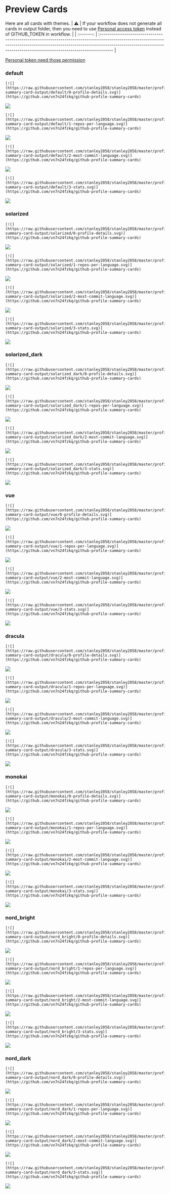 
# Preview Cards

Here are all cards with themes.
| :warning: | If your workflow does not generate all cards in output folder, then you need to use [Personal access token](https://docs.github.com/en/actions/configuring-and-managing-workflows/creating-and-storing-encrypted-secrets) instead of GITHUB_TOKEN in workflow. |
| :-------: | :------------------------------------------------------------------------------------------------------------------------------------------------------------------------------------------------------------------------------------------------ |

[Personal token need those permission](https://github.com/vn7n24fzkq/github-profile-summary-cards/wiki/Personal-access-token-permissions)


### default


```
[![](https://raw.githubusercontent.com/stanley2058/stanley2058/master/profile-summary-card-output/default/0-profile-details.svg)](https://github.com/vn7n24fzkq/github-profile-summary-cards)
```
![](https://raw.githubusercontent.com/stanley2058/stanley2058/master/profile-summary-card-output/default/0-profile-details.svg)


```
[![](https://raw.githubusercontent.com/stanley2058/stanley2058/master/profile-summary-card-output/default/1-repos-per-language.svg)](https://github.com/vn7n24fzkq/github-profile-summary-cards)
```
![](https://raw.githubusercontent.com/stanley2058/stanley2058/master/profile-summary-card-output/default/1-repos-per-language.svg)


```
[![](https://raw.githubusercontent.com/stanley2058/stanley2058/master/profile-summary-card-output/default/2-most-commit-language.svg)](https://github.com/vn7n24fzkq/github-profile-summary-cards)
```
![](https://raw.githubusercontent.com/stanley2058/stanley2058/master/profile-summary-card-output/default/2-most-commit-language.svg)


```
[![](https://raw.githubusercontent.com/stanley2058/stanley2058/master/profile-summary-card-output/default/3-stats.svg)](https://github.com/vn7n24fzkq/github-profile-summary-cards)
```
![](https://raw.githubusercontent.com/stanley2058/stanley2058/master/profile-summary-card-output/default/3-stats.svg)


### solarized


```
[![](https://raw.githubusercontent.com/stanley2058/stanley2058/master/profile-summary-card-output/solarized/0-profile-details.svg)](https://github.com/vn7n24fzkq/github-profile-summary-cards)
```
![](https://raw.githubusercontent.com/stanley2058/stanley2058/master/profile-summary-card-output/solarized/0-profile-details.svg)


```
[![](https://raw.githubusercontent.com/stanley2058/stanley2058/master/profile-summary-card-output/solarized/1-repos-per-language.svg)](https://github.com/vn7n24fzkq/github-profile-summary-cards)
```
![](https://raw.githubusercontent.com/stanley2058/stanley2058/master/profile-summary-card-output/solarized/1-repos-per-language.svg)


```
[![](https://raw.githubusercontent.com/stanley2058/stanley2058/master/profile-summary-card-output/solarized/2-most-commit-language.svg)](https://github.com/vn7n24fzkq/github-profile-summary-cards)
```
![](https://raw.githubusercontent.com/stanley2058/stanley2058/master/profile-summary-card-output/solarized/2-most-commit-language.svg)


```
[![](https://raw.githubusercontent.com/stanley2058/stanley2058/master/profile-summary-card-output/solarized/3-stats.svg)](https://github.com/vn7n24fzkq/github-profile-summary-cards)
```
![](https://raw.githubusercontent.com/stanley2058/stanley2058/master/profile-summary-card-output/solarized/3-stats.svg)


### solarized_dark


```
[![](https://raw.githubusercontent.com/stanley2058/stanley2058/master/profile-summary-card-output/solarized_dark/0-profile-details.svg)](https://github.com/vn7n24fzkq/github-profile-summary-cards)
```
![](https://raw.githubusercontent.com/stanley2058/stanley2058/master/profile-summary-card-output/solarized_dark/0-profile-details.svg)


```
[![](https://raw.githubusercontent.com/stanley2058/stanley2058/master/profile-summary-card-output/solarized_dark/1-repos-per-language.svg)](https://github.com/vn7n24fzkq/github-profile-summary-cards)
```
![](https://raw.githubusercontent.com/stanley2058/stanley2058/master/profile-summary-card-output/solarized_dark/1-repos-per-language.svg)


```
[![](https://raw.githubusercontent.com/stanley2058/stanley2058/master/profile-summary-card-output/solarized_dark/2-most-commit-language.svg)](https://github.com/vn7n24fzkq/github-profile-summary-cards)
```
![](https://raw.githubusercontent.com/stanley2058/stanley2058/master/profile-summary-card-output/solarized_dark/2-most-commit-language.svg)


```
[![](https://raw.githubusercontent.com/stanley2058/stanley2058/master/profile-summary-card-output/solarized_dark/3-stats.svg)](https://github.com/vn7n24fzkq/github-profile-summary-cards)
```
![](https://raw.githubusercontent.com/stanley2058/stanley2058/master/profile-summary-card-output/solarized_dark/3-stats.svg)


### vue


```
[![](https://raw.githubusercontent.com/stanley2058/stanley2058/master/profile-summary-card-output/vue/0-profile-details.svg)](https://github.com/vn7n24fzkq/github-profile-summary-cards)
```
![](https://raw.githubusercontent.com/stanley2058/stanley2058/master/profile-summary-card-output/vue/0-profile-details.svg)


```
[![](https://raw.githubusercontent.com/stanley2058/stanley2058/master/profile-summary-card-output/vue/1-repos-per-language.svg)](https://github.com/vn7n24fzkq/github-profile-summary-cards)
```
![](https://raw.githubusercontent.com/stanley2058/stanley2058/master/profile-summary-card-output/vue/1-repos-per-language.svg)


```
[![](https://raw.githubusercontent.com/stanley2058/stanley2058/master/profile-summary-card-output/vue/2-most-commit-language.svg)](https://github.com/vn7n24fzkq/github-profile-summary-cards)
```
![](https://raw.githubusercontent.com/stanley2058/stanley2058/master/profile-summary-card-output/vue/2-most-commit-language.svg)


```
[![](https://raw.githubusercontent.com/stanley2058/stanley2058/master/profile-summary-card-output/vue/3-stats.svg)](https://github.com/vn7n24fzkq/github-profile-summary-cards)
```
![](https://raw.githubusercontent.com/stanley2058/stanley2058/master/profile-summary-card-output/vue/3-stats.svg)


### dracula


```
[![](https://raw.githubusercontent.com/stanley2058/stanley2058/master/profile-summary-card-output/dracula/0-profile-details.svg)](https://github.com/vn7n24fzkq/github-profile-summary-cards)
```
![](https://raw.githubusercontent.com/stanley2058/stanley2058/master/profile-summary-card-output/dracula/0-profile-details.svg)


```
[![](https://raw.githubusercontent.com/stanley2058/stanley2058/master/profile-summary-card-output/dracula/1-repos-per-language.svg)](https://github.com/vn7n24fzkq/github-profile-summary-cards)
```
![](https://raw.githubusercontent.com/stanley2058/stanley2058/master/profile-summary-card-output/dracula/1-repos-per-language.svg)


```
[![](https://raw.githubusercontent.com/stanley2058/stanley2058/master/profile-summary-card-output/dracula/2-most-commit-language.svg)](https://github.com/vn7n24fzkq/github-profile-summary-cards)
```
![](https://raw.githubusercontent.com/stanley2058/stanley2058/master/profile-summary-card-output/dracula/2-most-commit-language.svg)


```
[![](https://raw.githubusercontent.com/stanley2058/stanley2058/master/profile-summary-card-output/dracula/3-stats.svg)](https://github.com/vn7n24fzkq/github-profile-summary-cards)
```
![](https://raw.githubusercontent.com/stanley2058/stanley2058/master/profile-summary-card-output/dracula/3-stats.svg)


### monokai


```
[![](https://raw.githubusercontent.com/stanley2058/stanley2058/master/profile-summary-card-output/monokai/0-profile-details.svg)](https://github.com/vn7n24fzkq/github-profile-summary-cards)
```
![](https://raw.githubusercontent.com/stanley2058/stanley2058/master/profile-summary-card-output/monokai/0-profile-details.svg)


```
[![](https://raw.githubusercontent.com/stanley2058/stanley2058/master/profile-summary-card-output/monokai/1-repos-per-language.svg)](https://github.com/vn7n24fzkq/github-profile-summary-cards)
```
![](https://raw.githubusercontent.com/stanley2058/stanley2058/master/profile-summary-card-output/monokai/1-repos-per-language.svg)


```
[![](https://raw.githubusercontent.com/stanley2058/stanley2058/master/profile-summary-card-output/monokai/2-most-commit-language.svg)](https://github.com/vn7n24fzkq/github-profile-summary-cards)
```
![](https://raw.githubusercontent.com/stanley2058/stanley2058/master/profile-summary-card-output/monokai/2-most-commit-language.svg)


```
[![](https://raw.githubusercontent.com/stanley2058/stanley2058/master/profile-summary-card-output/monokai/3-stats.svg)](https://github.com/vn7n24fzkq/github-profile-summary-cards)
```
![](https://raw.githubusercontent.com/stanley2058/stanley2058/master/profile-summary-card-output/monokai/3-stats.svg)


### nord_bright


```
[![](https://raw.githubusercontent.com/stanley2058/stanley2058/master/profile-summary-card-output/nord_bright/0-profile-details.svg)](https://github.com/vn7n24fzkq/github-profile-summary-cards)
```
![](https://raw.githubusercontent.com/stanley2058/stanley2058/master/profile-summary-card-output/nord_bright/0-profile-details.svg)


```
[![](https://raw.githubusercontent.com/stanley2058/stanley2058/master/profile-summary-card-output/nord_bright/1-repos-per-language.svg)](https://github.com/vn7n24fzkq/github-profile-summary-cards)
```
![](https://raw.githubusercontent.com/stanley2058/stanley2058/master/profile-summary-card-output/nord_bright/1-repos-per-language.svg)


```
[![](https://raw.githubusercontent.com/stanley2058/stanley2058/master/profile-summary-card-output/nord_bright/2-most-commit-language.svg)](https://github.com/vn7n24fzkq/github-profile-summary-cards)
```
![](https://raw.githubusercontent.com/stanley2058/stanley2058/master/profile-summary-card-output/nord_bright/2-most-commit-language.svg)


```
[![](https://raw.githubusercontent.com/stanley2058/stanley2058/master/profile-summary-card-output/nord_bright/3-stats.svg)](https://github.com/vn7n24fzkq/github-profile-summary-cards)
```
![](https://raw.githubusercontent.com/stanley2058/stanley2058/master/profile-summary-card-output/nord_bright/3-stats.svg)


### nord_dark


```
[![](https://raw.githubusercontent.com/stanley2058/stanley2058/master/profile-summary-card-output/nord_dark/0-profile-details.svg)](https://github.com/vn7n24fzkq/github-profile-summary-cards)
```
![](https://raw.githubusercontent.com/stanley2058/stanley2058/master/profile-summary-card-output/nord_dark/0-profile-details.svg)


```
[![](https://raw.githubusercontent.com/stanley2058/stanley2058/master/profile-summary-card-output/nord_dark/1-repos-per-language.svg)](https://github.com/vn7n24fzkq/github-profile-summary-cards)
```
![](https://raw.githubusercontent.com/stanley2058/stanley2058/master/profile-summary-card-output/nord_dark/1-repos-per-language.svg)


```
[![](https://raw.githubusercontent.com/stanley2058/stanley2058/master/profile-summary-card-output/nord_dark/2-most-commit-language.svg)](https://github.com/vn7n24fzkq/github-profile-summary-cards)
```
![](https://raw.githubusercontent.com/stanley2058/stanley2058/master/profile-summary-card-output/nord_dark/2-most-commit-language.svg)


```
[![](https://raw.githubusercontent.com/stanley2058/stanley2058/master/profile-summary-card-output/nord_dark/3-stats.svg)](https://github.com/vn7n24fzkq/github-profile-summary-cards)
```
![](https://raw.githubusercontent.com/stanley2058/stanley2058/master/profile-summary-card-output/nord_dark/3-stats.svg)


